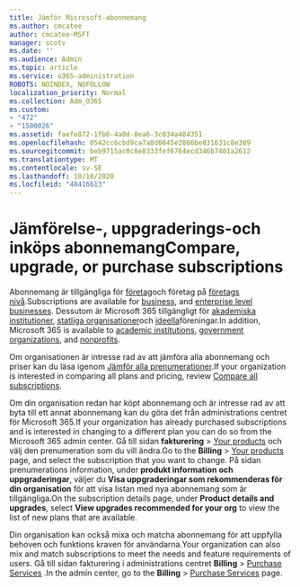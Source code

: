 ```yaml
---
title: Jämför Microsoft-abonnemang
ms.author: cmcatee
author: cmcatee-MSFT
manager: scotv
ms.date: ''
ms.audience: Admin
ms.topic: article
ms.service: o365-administration
ROBOTS: NOINDEX, NOFOLLOW
localization_priority: Normal
ms.collection: Adm_O365
ms.custom:
- "472"
- "1500026"
ms.assetid: faefe872-1fb6-4a0d-8ea6-3c034a484351
ms.openlocfilehash: 0542cc6cbd9ca7a8d0845e2866be831631c8e389
ms.sourcegitcommit: beb9715ac0c8e8333fef6764ecd346b7401a2612
ms.translationtype: MT
ms.contentlocale: sv-SE
ms.lasthandoff: 10/10/2020
ms.locfileid: "48416613"
---
```

# <a name="compare-upgrade-or-purchase-subscriptions"></a><span data-ttu-id="37f91-102">Jämförelse-, uppgraderings-och inköps abonnemang</span><span class="sxs-lookup"><span data-stu-id="37f91-102">Compare, upgrade, or purchase subscriptions</span></span>
  
<span data-ttu-id="37f91-103">Abonnemang är tillgängliga för [företag](https://www.microsoft.com/microsoft-365/business/compare-all-microsoft-365-business-products?tab=2&rtc=1)och företag på [företags nivå](https://www.microsoft.com/microsoft-365/enterprise/compare-office-365-plans?rtc=1).</span><span class="sxs-lookup"><span data-stu-id="37f91-103">Subscriptions are available for [business](https://www.microsoft.com/microsoft-365/business/compare-all-microsoft-365-business-products?tab=2&rtc=1), and [enterprise level businesses](https://www.microsoft.com/microsoft-365/enterprise/compare-office-365-plans?rtc=1).</span></span> <span data-ttu-id="37f91-104">Dessutom är Microsoft 365 tillgängligt för [akademiska institutioner](https://www.microsoft.com/microsoft-365/academic/compare-office-365-education-plans?rtc=1&activetab=tab%3aprimaryr1), [statliga organisationer](https://www.microsoft.com/microsoft-365/government/compare-office-365-government-plans?rtc=1)och [ideella](https://www.microsoft.com/microsoft-365/nonprofit/office-365-nonprofit-plans-and-pricing?&rtc=1&activetab=tab%3aprimaryr1)föreningar.</span><span class="sxs-lookup"><span data-stu-id="37f91-104">In addition, Microsoft 365 is available to [academic institutions](https://www.microsoft.com/microsoft-365/academic/compare-office-365-education-plans?rtc=1&activetab=tab%3aprimaryr1), [government organizations](https://www.microsoft.com/microsoft-365/government/compare-office-365-government-plans?rtc=1), and [nonprofits](https://www.microsoft.com/microsoft-365/nonprofit/office-365-nonprofit-plans-and-pricing?&rtc=1&activetab=tab%3aprimaryr1).</span></span>
  
<span data-ttu-id="37f91-105">Om organisationen är intresse rad av att jämföra alla abonnemang och priser kan du läsa igenom [Jämför alla prenumerationer](https://www.microsoft.com/microsoft-365/enterprise/compare-office-365-plans?rtc=1).</span><span class="sxs-lookup"><span data-stu-id="37f91-105">If your organization is interested in comparing all plans and pricing, review [Compare all subscriptions](https://www.microsoft.com/microsoft-365/enterprise/compare-office-365-plans?rtc=1).</span></span>
  
<span data-ttu-id="37f91-106">Om din organisation redan har köpt abonnemang och är intresse rad av att byta till ett annat abonnemang kan du göra det från administrations centret för Microsoft 365.</span><span class="sxs-lookup"><span data-stu-id="37f91-106">If your organization has already purchased subscriptions and is interested in changing to a different plan you can do so from the Microsoft 365 admin center.</span></span> <span data-ttu-id="37f91-107">Gå till sidan **fakturering** \> [Your products](https://go.microsoft.com/fwlink/p/?linkid=842054) och välj den prenumeration som du vill ändra.</span><span class="sxs-lookup"><span data-stu-id="37f91-107">Go to the **Billing** \> [Your products](https://go.microsoft.com/fwlink/p/?linkid=842054) page, and select the subscription that you want to change.</span></span> <span data-ttu-id="37f91-108">På sidan prenumerations information, under **produkt information och uppgraderingar**, väljer du **Visa uppgraderingar som rekommenderas för din organisation** för att visa listan med nya abonnemang som är tillgängliga.</span><span class="sxs-lookup"><span data-stu-id="37f91-108">On the subscription details page, under **Product details and upgrades**, select **View upgrades recommended for your org** to view the list of new plans that are available.</span></span>
  
<span data-ttu-id="37f91-109">Din organisation kan också mixa och matcha abonnemang för att uppfylla behoven och funktions kraven för användarna.</span><span class="sxs-lookup"><span data-stu-id="37f91-109">Your organization can also mix and match subscriptions to meet the needs and feature requirements of users.</span></span> <span data-ttu-id="37f91-110">Gå till sidan fakturering i administrations centret **Billing** \> [Purchase Services](https://go.microsoft.com/fwlink/p/?linkid=868433) .</span><span class="sxs-lookup"><span data-stu-id="37f91-110">In the admin center, go to the **Billing** \> [Purchase Services](https://go.microsoft.com/fwlink/p/?linkid=868433) page.</span></span> 